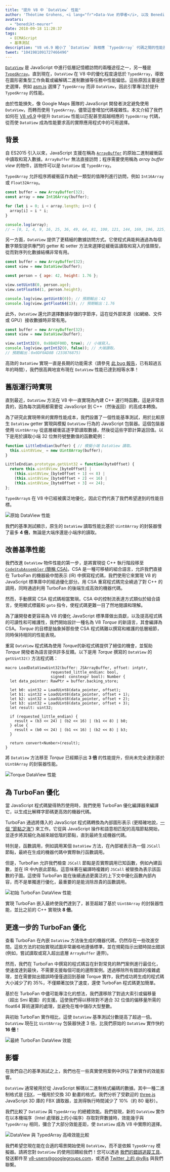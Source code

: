 ```yaml
---
title: "提升 V8 中 `DataView` 性能"
author: 'Théotime Grohens, <i lang="fr">Data-Vue 的學者</i>, 以及 Benedikt Meurer ([@bmeurer](https://twitter.com/bmeurer)), 專業性能伙伴'
avatars:
  - "benedikt-meurer"
date: 2018-09-18 11:20:37
tags:
  - ECMAScript
  - 基準測試
description: "V8 v6.9 縮小了 `DataView` 與相應 `TypedArray` 代碼之間的性能差距，從而使 `DataView` 成為性能要求高的實際應用程式中的可用選擇。"
tweet: "1041981091727466496"
---
```

[`DataView`](https://developer.mozilla.org/en-US/docs/Web/JavaScript/Reference/Global_Objects/DataView) 是 JavaScript 中進行低層記憶體訪問的兩種途徑之一，另一種是 [`TypedArray`](https://developer.mozilla.org/en-US/docs/Web/JavaScript/Reference/Global_Objects/TypedArray)。直到現在，`DataView` 在 V8 中的優化程度遠低於 `TypedArray`，導致在圖形密集型工作負載或編解碼二進制數據等任務中性能偏低。這些原因主要是歷史選擇，例如 [asm.js](http://asmjs.org/) 選擇了 `TypedArray` 而非 `DataView`，因此引擎專注於提升 `TypedArray` 的性能。

<!--truncate-->
由於性能損失，像 Google Maps 團隊的 JavaScript 開發者決定避免使用 `DataView`，而轉而使用 `TypedArray`，儘管這會增加代碼複雜性。本文介紹了我們如何在 [V8 v6.9](/blog/v8-release-69) 中提升 `DataView` 性能以匹配甚至超越相應的 `TypedArray` 代碼，從而使 `DataView` 成為性能要求高的實際應用程式中的可用選擇。

## 背景

自 ES2015 引入以來，JavaScript 支援在稱為 [`ArrayBuffer`](https://developer.mozilla.org/en-US/docs/Web/JavaScript/Reference/Global_Objects/ArrayBuffer) 的原始二進制緩衝區中讀取和寫入數據。`ArrayBuffer` 無法直接訪問；程序需要使用稱為 *array buffer view* 的物件，該物件可以是 `DataView` 或 `TypedArray`。

`TypedArray` 允許程序將緩衝區作為統一類型的值陣列進行訪問，例如 `Int16Array` 或 `Float32Array`。

```js
const buffer = new ArrayBuffer(32);
const array = new Int16Array(buffer);

for (let i = 0; i < array.length; i++) {
  array[i] = i * i;
}

console.log(array);
// → [0, 1, 4, 9, 16, 25, 36, 49, 64, 81, 100, 121, 144, 169, 196, 225]
```

另一方面，`DataView` 提供了更精細的數據訪問方式。它使程式員能夠通過為每個數字類型提供專門的 getter 和 setter 方法來選擇從緩衝區讀取和寫入的值類型，從而對序列化數據結構非常有用。

```js
const buffer = new ArrayBuffer(32);
const view = new DataView(buffer);

const person = { age: 42, height: 1.76 };

view.setUint8(0, person.age);
view.setFloat64(1, person.height);

console.log(view.getUint8(0)); // 預期輸出：42
console.log(view.getFloat64(1)); // 預期輸出：1.76
```

此外，`DataView` 還允許選擇數據存儲的字節序，這在從外部來源（如網絡、文件或 GPU）接收數據時非常有用。

```js
const buffer = new ArrayBuffer(32);
const view = new DataView(buffer);

view.setInt32(0, 0x8BADF00D, true); // 小端寫入。
console.log(view.getInt32(0, false)); // 大端讀取。
// 預期輸出：0x0DF0AD8B (233876875)
```

高效的 `DataView` 實現一直是長期的功能需求（請參見 [此 bug 報告](https://bugs.chromium.org/p/chromium/issues/detail?id=225811)，已有超過五年的時間），我們很高興地宣布現在 `DataView` 性能已達到相等水準！

## 舊版運行時實現

直到最近，`DataView` 方法在 V8 中一直實現為內建 C++ 運行時函數。這是非常昂貴的，因為每次調用都需要從 JavaScript 到 C++（然後返回）的高成本轉換。

為了研究此實現帶來的實際性能成本，我們設置了一個性能基準測試，用於比較原生 `DataView` getter 實現與模擬 `DataView` 行為的 JavaScript 包裝器。這個包裝器使用 `Uint8Array` 從底層緩衝區逐字節讀取數據，然後從這些字節計算返回值。以下是用於讀取小端 32 位無符號整數值的函數範例：

```js
function LittleEndian(buffer) { // 模擬小端 DataView 讀取。
  this.uint8View_ = new Uint8Array(buffer);
}

LittleEndian.prototype.getUint32 = function(byteOffset) {
  return this.uint8View_[byteOffset] |
    (this.uint8View_[byteOffset + 1] << 8) |
    (this.uint8View_[byteOffset + 2] << 16) |
    (this.uint8View_[byteOffset + 3] << 24);
};
```

`TypedArray`s 在 V8 中已經被廣泛地優化，因此它們代表了我們希望達到的性能目標。

![原始 `DataView` 性能](/_img/dataview/dataview-original.svg)

我們的基準測試顯示，原生的 `DataView` 讀取性能比基於 `Uint8Array` 的封裝器慢了最多 **4 倍**，無論是大端序還是小端序的讀取。

## 改善基準性能

我們改進 `DataView` 物件性能的第一步，是將實現從 C++ 執行階段移至 [`CodeStubAssembler` (簡稱 CSA)](/blog/csa)。CSA 是一種可移植的組合語言，允許我們直接在 TurboFan 的機器級中間表示 (IR) 中撰寫程式碼，我們使用它來實現 V8 的 JavaScript 標準庫中的經過優化部分。用 CSA 重寫程式碼完全繞過了對 C++ 的調用，同時通過利用 TurboFan 的後端生成高效的機器代碼。

然而，手動撰寫 CSA 程式碼相當繁瑣。CSA 中的控制流表達方式類似於組合語言，使用顯式標籤和 `goto` 指令，使程式碼更難一目了然地閱讀和理解。

為了讓開發者更容易為 V8 的優化 JavaScript 標準庫做出貢獻，以及提高程式碼的可讀性和可維護性，我們開始設計一種名為 V8 *Torque* 的新語言，其會編譯為 CSA。*Torque* 的目標是抽象掉那些使 CSA 程式碼難以撰寫和維護的低層細節，同時保持相同的性能表現。

重寫 `DataView` 程式碼為使用 *Torque*的新程式碼提供了絕佳的機會，並幫助 *Torque* 開發者為語言提供許多反饋。以下是用 *Torque* 撰寫的 `DataView` 的 `getUint32()` 方法程式碼：

```torque
macro LoadDataViewUint32(buffer: JSArrayBuffer, offset: intptr,
                    requested_little_endian: bool,
                    signed: constexpr bool): Number {
  let data_pointer: RawPtr = buffer.backing_store;

  let b0: uint32 = LoadUint8(data_pointer, offset);
  let b1: uint32 = LoadUint8(data_pointer, offset + 1);
  let b2: uint32 = LoadUint8(data_pointer, offset + 2);
  let b3: uint32 = LoadUint8(data_pointer, offset + 3);
  let result: uint32;

  if (requested_little_endian) {
    result = (b3 << 24) | (b2 << 16) | (b1 << 8) | b0;
  } else {
    result = (b0 << 24) | (b1 << 16) | (b2 << 8) | b3;
  }

  return convert<Number>(result);
}
```

將 `DataView` 方法移至 *Torque* 已經顯示出 **3 倍** 的性能提升，但尚未完全達到基於 `Uint8Array` 的封裝器性能。

![Torque `DataView` 性能](/_img/dataview/dataview-torque.svg)

## 為 TurboFan 優化

當 JavaScript 程式碼變得熱烈使用時，我們使用 TurboFan 優化編譯器來編譯它，以生成比解釋字節碼更高效的機器代碼。

TurboFan 通過將傳入的 JavaScript 程式碼轉換為內部圖形表示 (更精確地說，[一個 “節點之海”](https://darksi.de/d.sea-of-nodes/)) 來工作。它從與 JavaScript 操作和語意相匹配的高階節點開始，並逐步將其細化為越來越低階的節點，直到最終生成機器代碼。

特別是，函數調用，例如調用某個 `DataView` 方法，在內部被表示為一個 `JSCall` 節點，最終在生成的機器代碼中實際執行函數調用。

但是，TurboFan 允許我們檢查 `JSCall` 節點是否實際調用已知函數，例如內建函數，並在 IR 中內嵌此節點。這意味著在編譯時複雜的 `JSCall` 被替換為表示該函數的子圖。這使得 TurboFan 能在後續通過更廣泛的上下文中優化函數內部內容，而不是單獨進行優化，最重要的是能消除昂貴的函數調用。

![初始 TurboFan `DataView` 性能](/_img/dataview/dataview-turbofan-initial.svg)

實現 TurboFan 嵌入最終使我們達到了，甚至超越了基於 `Uint8Array` 的封裝器性能，並比之前的 C++ 實現快 **8 倍**。

## 更進一步的 TurboFan 優化

查看 TurboFan 在內嵌 `DataView` 方法後生成的機器代碼，仍然存在一些改進空間。這些方法的初始實現試圖非常嚴格地遵循標準，並在規範指示出錯時拋出錯誤 (例如，嘗試讀取或寫入超出底層 `ArrayBuffer` 邊界)。

然而，我們在 TurboFan 中撰寫的程式碼旨在針對常見的熱門案例進行最佳化，使速度達到最快，不需要支援每個可能的邊際案例。透過移除所有錯誤的複雜處理，並在需要拋出錯誤時僅僅退回到基線 Torque 實作，我們成功將生成的程式碼大小減少了約 35%，不僅顯著加快了速度，還使 TurboFan 程式碼更加簡單。

基於在 TurboFan 中儘可能專注化的想法，我們還移除了對過大索引或偏移量（超出 Smi 範圍）的支援。這使我們得以移除對不適合 32 位值的偏移量所需的 float64 算術運算的處理，並避免在堆中儲存大型整數。

與初始 TurboFan 實作相比，這使 `DataView` 基準測試分數提高了超過一倍。`DataView` 現在比 `Uint8Array` 包裝器快達 3 倍，比我們原始的 `DataView` 實作快約 **16 倍**！

![最終 TurboFan `DataView` 效能](/_img/dataview/dataview-turbofan-final.svg)

## 影響

在我們自己的基準測試之上，我們也在一些真實使用案例中評估了新實作的效能影響。

`DataView` 通常被用於從 JavaScript 解碼以二進制格式編碼的數據。其中一種二進制格式是 [FBX](https://en.wikipedia.org/wiki/FBX)，一種用於交換 3D 動畫的格式。我們分析了受歡迎的 [three.js](https://threejs.org/) JavaScript 3D 庫的 FBX 讀取器，並測得執行時間減少了 10%（約 80 毫秒）。

我們比較了 `DataView` 與 `TypedArray` 的總體效能。我們發現，新的 `DataView` 實作在以本機端序（Intel 處理器上的小端序）存取對齊數據時，效能幾乎與 `TypedArray` 相同，彌合了大部分效能差距，使 `DataView` 成為 V8 中實際的選擇。

![`DataView` 與 `TypedArray` 高峰效能比較](/_img/dataview/dataview-vs-typedarray.svg)

我們希望您現在能在合適的場景開始使用 `DataView`，而不是依賴 `TypedArray` 模擬器。請將您對 `DataView` 的使用回饋給我們！您可以透過 [我們的錯誤追蹤工具](https://crbug.com/v8/new)、發送郵件至 v8-users@googlegroups.com，或透過 [Twitter 上的 @v8js](https://twitter.com/v8js) 與我們聯繫。
